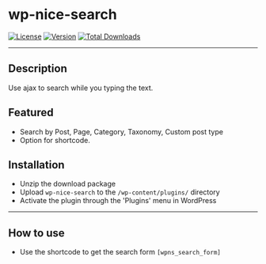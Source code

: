 # wp-nice-search

[![License](https://img.shields.io/packagist/l/rilwis/meta-box.svg)](https://duywp.com)
[![Version](https://img.shields.io/wordpress/plugin/v/wp-nice-search.svg)](https://wordpress.org/plugins/wp-nice-search/)
[![Total Downloads](https://img.shields.io/wordpress/plugin/dt/wp-nice-search.svg)](https://wordpress.org/plugins/wp-nice-search/)

***
## Description
Use ajax to search while you typing the text.

## Featured
* Search by Post, Page, Category, Taxonomy, Custom post type
* Option for shortcode.

## Installation

* Unzip the download package
* Upload `wp-nice-search` to the `/wp-content/plugins/` directory
* Activate the plugin through the 'Plugins' menu in WordPress

***
## How to use
* Use the shortcode to get the search form `[wpns_search_form]`
